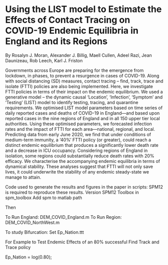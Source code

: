 #  Using the LIST model to Estimate the Effects of Contact Tracing on COVID-19 Endemic Equilibria in England and its Regions



By Rosalyn J. Moran, Alexander J. Billig, Maell Cullen, Adeel Razi, Jean Daunizeau, Rob Leech, Karl J. Friston


Governments across Europe are preparing for the emergence from lockdown, in phases, to prevent a resurgence in cases of COVID-19. Along with social distancing (SD) measures, contact tracing – find, track, trace and isolate (FTTI) policies are also being implemented. Here, we investigate FTTI policies in terms of their impact on the endemic equilibrium. We used a generative model – the dynamic causal ‘Location’, ‘Infection’, ‘Symptom’ and ‘Testing’ (LIST) model to identify testing, tracing, and quarantine requirements. We optimised LIST model parameters based on time series of daily reported cases and deaths of COVID-19 in England—and based upon reported cases in the nine regions of England and in all 150 upper tier local authorities. Using these optimised parameters, we forecasted infection rates and the impact of FTTI for each area—national, regional, and local. Predicting data from early June 2020, we find that under conditions of medium-term immunity, a ‘40%’ FTTI policy (or greater), could reach a distinct endemic equilibrium that produces a significantly lower death rate and a decrease in ICU occupancy. Considering regions of England in isolation, some regions could substantially reduce death rates with 20% efficacy. We characterise the accompanying endemic equilibria in terms of dynamical stability. These analyses suggest that FTTI will not only save lives, it could underwrite the stability of any endemic steady-state we manage to attain.



Code used to generate the results and figures in the paper in scripts:
SPM12 is required to reproduce these results. 
Version SPM12 Toolbox in spm_toolbox
Add spm to matlab path

Then

To Run England: DEM_COVID_England.m
To Run Region:  DEM_COVID_NorthWest.m

To study Bifurcation: Set Ep_Nation.ttt      

For Example to Test Endemic Effects of an 80% successful Find Track and Trace policy

Ep_Nation =  log(0.80); 

